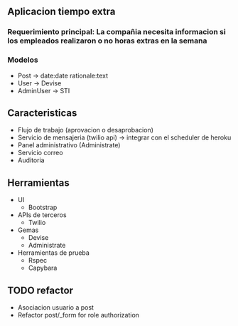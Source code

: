 ## Aplicacion tiempo extra

### Requerimiento principal: La compañia necesita informacion si los empleados realizaron o no horas extras en la semana

### Modelos
* Post -> date:date rationale:text
* User -> Devise
* AdminUser -> STI

## Caracteristicas
* Flujo de trabajo (aprovacion o desaprobacion)
* Servicio de mensajeria (twilio api) -> integrar con el scheduler de heroku
* Panel administrativo (Administrate)
* Servicio correo
* Auditoria

## Herramientas
* UI
  * Bootstrap
* APIs de terceros
  * Twilio
* Gemas
  * Devise
  * Administrate
* Herramientas de prueba
  * Rspec
  * Capybara

## TODO refactor
* Asociacion usuario a post
* Refactor post/_form for role authorization
